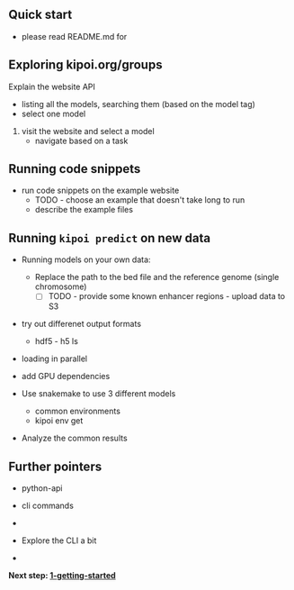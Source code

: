 ## Quick start 

- please read README.md for

## Exploring kipoi.org/groups

Explain the website API
- listing all the models, searching them (based on the model tag)
- select one model

1. visit the website and select a model
   - navigate based on a task

## Running code snippets
- run code snippets on the example website
  - TODO - choose an example that doesn't take long to run
  - describe the example files


## Running `kipoi predict` on new data

  - Running models on your own data:
    - Replace the path to the bed file and the reference genome (single chromosome)
      - [ ] TODO - provide some known enhancer regions - upload data to S3
  - try out differenet output formats
    - hdf5 - h5 ls
  - loading in parallel
  - add GPU dependencies

- Use snakemake to use 3 different models
  - common environments
  - kipoi env get
- Analyze the common results


## Further pointers

- python-api
- cli commands
- 

- Explore the CLI a bit
- 

**Next step: [1-getting-started](1-getting-started)**